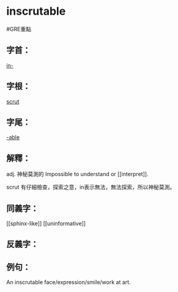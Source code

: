 # inscrutable

#GRE重點 
## 字首：
[in-](/Root%20Prefix%20and%20Suffix/I/in-.md)

## 字根：
[scrut](/Root%20Prefix%20and%20Suffix/S/scrut.md)

## 字尾：
[-able](/Root%20Prefix%20and%20Suffix/A/-able.md)


## 解釋：
adj.
神秘莫測的
Impossible to understand or [[interpret]].

scrut 有仔細檢查，探索之意，in表示無法，無法探索，所以神秘莫測。

## 同義字：
[[sphinx-like]]
[[uninformative]]

## 反義字：

## 例句：
An inscrutable face/expression/smile/work at art.

